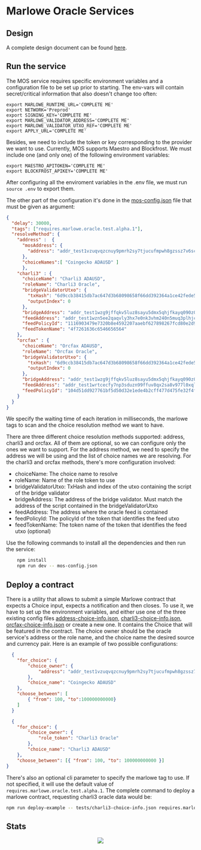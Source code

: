 # Marlowe Oracle Services

## Design

A complete design document can be found [here](./docs/design.md).

## Run the service

The MOS service requires specific environment variables and a configuration file to be set up prior to starting. The env-vars will contain secret/critical information that also doesn't change too often:

```shell
export MARLOWE_RUNTIME_URL='COMPLETE ME'
export NETWORK='Preprod'
export SIGNING_KEY='COMPLETE ME'
export MARLOWE_VALIDATOR_ADDRESS='COMPLETE ME'
export MARLOWE_VALIDATOR_UTXO_REF='COMPLETE ME'
export APPLY_URL='COMPLETE ME'

```

Besides, we need to include the token or key corresponding to the provider we want to use. Currently, MOS supports Maestro and Blockfrost. We must include one (and only one) of the following environment variables:

```shell
export MAESTRO_APITOKEN='COMPLETE ME'
export BLOCKFROST_APIKEY='COMPLETE ME'
```

After configuring all the enviroment variables in the .env file, we must run `source .env` to export them.

The other part of the configuration it's done in the [mos-config.json](./mos-config.json) file that must be given as argument:

```json
{
  "delay": 30000,
  "tags": ["requires.marlowe.oracle.test.alpha.1"],
  "resolveMethod": {
    "address" :  {
      "mosAddress": {
        "address": "addr_test1vzuqvqzcnuy9pmrh2sy7tjucufmpwh8gzssz7v6scn0e04gxdvna9"
      },
      "choiceNames":[ "Coingecko ADAUSD" ]
      },
    "charli3" : {
      "choiceName": "Charli3 ADAUSD",
      "roleName": "Charli3 Oracle",
      "bridgeValidatorUtxo": {
        "txHash": "6d9ccb38415db7ac647d3b68098658f66dd392364a1ce42fede5a998187576b6",
        "outputIndex": 0
      },
      "bridgeAddress": "addr_test1wzg9jffqkv5luz8sayu5dmx5qhjfkayq090z0jmp3uqzmzq480snu",
      "feedAddress": "addr_test1wzn5ee2qaqvly3hx7e0nk3vhm240n5muq3plhjcnvx9ppjgf62u6a",
      "feedPolicyId": "1116903479e7320b8e4592207aaebf627898267fcd80e2d9646cbf07",
      "feedTokenName": "4f7261636c6546656564"
    },
    "orcfax" : {
      "choiceName": "Orcfax ADAUSD",
      "roleName": "Orcfax Oracle",
      "bridgeValidatorUtxo": {
        "txHash": "6d9ccb38415db7ac647d3b68098658f66dd392364a1ce42fede5a998187576b6",
        "outputIndex": 0
      },
      "bridgeAddress": "addr_test1wzg9jffqkv5luz8sayu5dmx5qhjfkayq090z0jmp3uqzmzq480snu",
      "feedAddress": "addr_test1wrtcecfy7np3sduzn99ffuv8qx2sa8v977l0xql8ca7lgkgmktuc0",
      "feedPolicyId": "104d51dd927761bf5d50d32e1ede4b2cff477d475fe32f4f780a4b21"
    }
  }
}
```

We specify the waiting time of each iteration in milliseconds, the marlowe tags to scan and the choice resolution method we want to have.

There are three different choice resolution methods supported: address, charli3 and orcfax. All of them are optional, so we can configure only the ones we want to support. For the address method, we need to specify the address we will be using and the list of choice names we are resolving. For the charli3 and orcfax methods, there's more configuration involved:

* choiceName: The choice name to resolve
* roleName: Name of the role token to use
* bridgeValidatorUtxo: TxHash and index of the utxo containing the script of the bridge validator
* bridgeAddress: The address of the bridge validator. Must match the address of the script contained in the bridgeValidatorUtxo
* feedAddress: The address where the oracle feed is contained
* feedPolicyId: The policyId of the token that identifies the feed utxo
* feedTokenName: The token name of the token that identifies the feed utxo (optional)

Use the following commands to install all the dependencies and then run the service:

```bash
    npm install
    npm run dev -- mos-config.json
```

## Deploy a contract

There is a utility that allows to submit a simple Marlowe contract that expects a Choice input, expects a notification and then closes.
To use it, we have to set up the environment variables, and either use one of the three existing config files [address-choice-info.json](./tests/address-choice-info.json), [charli3-choice-info.json](./tests/charli3-choice-info.json), [orcfax-choice-info.json](./tests/orcfax-choice-info.json) or create a new one. It contains the Choice that will be featured in the contract.
The choice owner should be the oracle service's address or the role name, and the choice name the desired source and currency pair. Here is an example of two possible configurations:

```json
  {
    "for_choice": {
        "choice_owner": {
            "address": "addr_test1vzuqvqzcnuy9pmrh2sy7tjucufmpwh8gzssz7v6scn0e04gxdvna9"
        },
        "choice_name": "Coingecko ADAUSD"
    },
    "choose_between": [
        { "from": 100, "to":100000000000}
    ]
  }
```

```json
  {
    "for_choice": {
        "choice_owner": {
            "role_token": "Charli3 Oracle"
        },
        "choice_name": "Charli3 ADAUSD"
    },
    "choose_between": [{ "from": 100, "to": 100000000000 }]
}
```

There's also an optional cli parameter to specify the marlowe tag to use. If not specified, it will use the default value of `requires.marlowe.oracle.test.alpha.1`.
The complete command to deploy a marlowe contract, requesting charli3 oracle data would be:

```bash
npm run deploy-example -- tests/charli3-choice-info.json requires.marlowe.oracle.test.alpha.2
```

## Stats

<p align="center">
  <img src="https://repobeats.axiom.co/api/embed/50ff07bb288628e956db23e9899c5bd108134805.svg">
</p>

